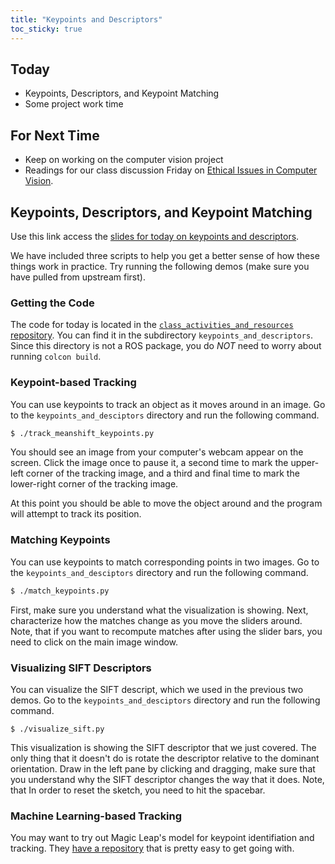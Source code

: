 ```yaml
---
title: "Keypoints and Descriptors"
toc_sticky: true
---
```


## Today

* Keypoints, Descriptors, and Keypoint Matching 
* Some project work time

## For Next Time

* Keep on working on the computer vision project
* Readings for our class discussion Friday on [Ethical Issues in Computer Vision](https://olin.instructure.com/courses/460/assignments/7725).

## Keypoints, Descriptors, and Keypoint Matching

Use this link access the [slides for today on keypoints and descriptors](https://docs.google.com/presentation/d/1s0RBcPkNVilFvJ-kNjx9kvbEtTkonfxrG7mqxaxuzok/edit?usp=sharing).

We have included three scripts to help you get a better sense of how these things work in practice.  Try running the following demos (make sure you have pulled from upstream first).

### Getting the Code

The code for today is located in the [``class_activities_and_resources`` repository](https://github.com/comprobo22/class_activities_and_resources).  You can find it in the subdirectory ``keypoints_and_descriptors``.  Since this directory is not a ROS package, you do *NOT* need to worry about running ``colcon build``.

### Keypoint-based Tracking

You can use keypoints to track an object as it moves around in an image.  Go to the ``keypoints_and_desciptors`` directory and run the following command.

```bash
$ ./track_meanshift_keypoints.py
```

You should see an image from your computer's webcam appear on the screen.  Click the image once to pause it, a second time to mark the upper-left corner of the tracking image, and a third and final time to mark the lower-right corner of the tracking image.

At this point you should be able to move the object around and the program will attempt to track its position.


### Matching Keypoints

You can use keypoints to match corresponding points in two images.  Go to the ``keypoints_and_desciptors`` directory and run the following command.

```bash
$ ./match_keypoints.py
```

First, make sure you understand what the visualization is showing.  Next, characterize how the matches change as you move the sliders around.  Note, that if you want to recompute matches after using the slider bars, you need to click on the main image window.

### Visualizing SIFT Descriptors

You can visualize the SIFT descript, which we used in the previous two demos.  Go to the ``keypoints_and_desciptors`` directory and run the following command.

```
$ ./visualize_sift.py
```

This visualization is showing the SIFT descriptor that we just covered.  The only thing that it doesn't do is rotate the descriptor relative to the dominant orientation.  Draw in the left pane by clicking and dragging, make sure that you understand why the SIFT descriptor changes the way that it does.  Note, that In order to reset the sketch, you need to hit the spacebar.

### Machine Learning-based Tracking

You may want to try out Magic Leap's model for keypoint identifiation and tracking.  They [have a repository](https://github.com/magicleap/SuperGluePretrainedNetwork) that is pretty easy to get going with.